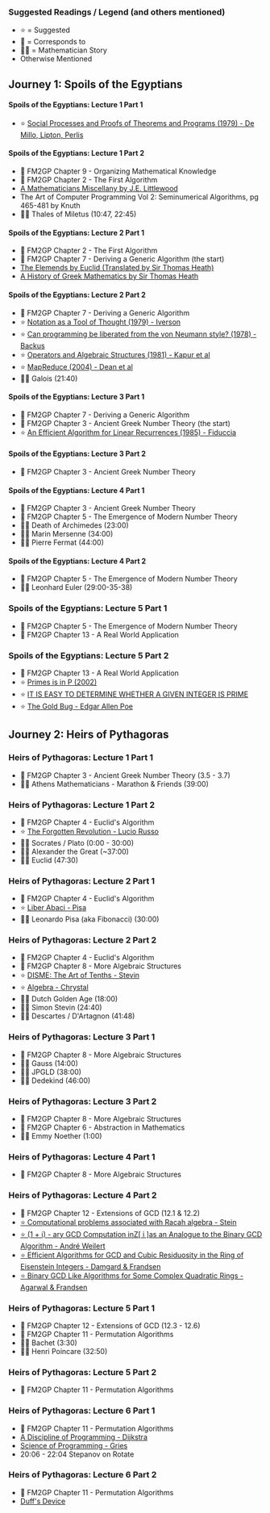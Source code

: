 ### Suggested Readings / Legend (and others mentioned)

* ⭐️ = Suggested
* 📑 = Corresponds to
* 👨‍🎓 = Mathematician Story
* Otherwise Mentioned

## Journey 1: Spoils of the Egyptians

#### Spoils of the Egyptians: Lecture 1 Part 1

* ⭐️ [Social Processes and Proofs of Theorems and Programs (1979) - De Millo, Lipton, Perlis](https://gwern.net/doc/math/1979-demillo.pdf)

#### Spoils of the Egyptians: Lecture 1 Part 2

* 📑 FM2GP Chapter 9 - Organizing Mathematical Knowledge
* 📑 FM2GP Chapter 2 - The First Algorithm
* [A Mathematicians Miscellany by J.E. Littlewood](https://archive.org/details/mathematiciansmi033496mbp/mode/2up)
* The Art of Computer Programming Vol 2: Seminumerical Algorithms, pg 465-481 by Knuth
* 👨‍🎓 Thales of Miletus (10:47, 22:45)

#### Spoils of the Egyptians: Lecture 2 Part 1

* 📑 FM2GP Chapter 2 - The First Algorithm
* 📑 FM2GP Chapter 7 - Deriving a Generic Algorithm (the start)
* [The Elemends by Euclid (Translated by Sir Thomas Heath)](https://www.amazon.ca/Thirteen-Books-Elements-Vol/dp/0486600882)
* [A History of Greek Mathematics by Sir Thomas Heath](https://www.amazon.ca/History-Greek-Mathematics-Thales-Euclid-ebook/dp/B00GU6GQG0/)

#### Spoils of the Egyptians: Lecture 2 Part 2

* 📑 FM2GP Chapter 7 - Deriving a Generic Algorithm
* ⭐️ [Notation as a Tool of Thought (1979) - Iverson](https://dl.acm.org/doi/pdf/10.1145/1283920.1283935)
* ⭐️ [Can programming be liberated from the von Neumann style? (1978) - Backus](https://dl.acm.org/doi/pdf/10.1145/359576.359579)
* ⭐️ [Operators and Algebraic Structures (1981) - Kapur et al](https://stepanovpapers.com/p59-kapur.pdf)
* ⭐️ [MapReduce (2004) - Dean et al](https://static.googleusercontent.com/media/research.google.com/en//archive/mapreduce-osdi04.pdf)
* 👨‍🎓 Galois (21:40)

#### Spoils of the Egyptians: Lecture 3 Part 1

* 📑 FM2GP Chapter 7 - Deriving a Generic Algorithm
* 📑 FM2GP Chapter 3 - Ancient Greek Number Theory (the start)
* ⭐️ [An Efficient Algorithm for Linear Recurrences (1985) - Fiduccia](https://moscow.sci-hub.se/1854/16842aa4a74ecc17cd720c580966f856/fiduccia1985.pdf)

#### Spoils of the Egyptians: Lecture 3 Part 2

* 📑 FM2GP Chapter 3 - Ancient Greek Number Theory

#### Spoils of the Egyptians: Lecture 4 Part 1

* 📑 FM2GP Chapter 3 - Ancient Greek Number Theory
* 📑 FM2GP Chapter 5 - The Emergence of Modern Number Theory
* 👨‍🎓 Death of Archimedes (23:00)
* 👨‍🎓 Marin Mersenne (34:00)
* 👨‍🎓 Pierre Fermat (44:00)

#### Spoils of the Egyptians: Lecture 4 Part 2

* 📑 FM2GP Chapter 5 - The Emergence of Modern Number Theory
* 👨‍🎓 Leonhard Euler (29:00-35-38)

### Spoils of the Egyptians: Lecture 5 Part 1

* 📑 FM2GP Chapter 5 - The Emergence of Modern Number Theory
* 📑 FM2GP Chapter 13 - A Real World Application

### Spoils of the Egyptians: Lecture 5 Part 2

* 📑 FM2GP Chapter 13 - A Real World Application
* ⭐️ [Primes is in P (2002)](https://www.cse.iitk.ac.in/users/manindra/algebra/primality_v6.pdf)
* ⭐️ [IT IS EASY TO DETERMINE WHETHER A GIVEN INTEGER IS PRIME](http://www.pki.iam.metu.edu.tr/yazi-makale/granville.pdf)
* ⭐️ [The Gold Bug - Edgar Allen Poe](https://en.wikipedia.org/wiki/The_Gold-Bug)

## Journey 2: Heirs of Pythagoras

### Heirs of Pythagoras: Lecture 1 Part 1

* 📑 FM2GP Chapter 3 - Ancient Greek Number Theory (3.5 - 3.7)
* 👨‍🎓 Athens Mathematicians - Marathon & Friends (39:00)

### Heirs of Pythagoras: Lecture 1 Part 2

* 📑 FM2GP Chapter 4 - Euclid's Algorithm
* ⭐️ [The Forgotten Revolution - Lucio Russo](https://www.amazon.ca/Forgotten-Revolution-Science-Born-Reborn/dp/3540203966)
* 👨‍🎓 Socrates / Plato (0:00 - 30:00)
* 👨‍🎓 Alexander the Great (~37:00)
* 👨‍🎓 Euclid (47:30)

### Heirs of Pythagoras: Lecture 2 Part 1

* 📑 FM2GP Chapter 4 - Euclid's Algorithm
* ⭐️ [Liber Abaci - Pisa](https://www.amazon.ca/Fibonaccis-Liber-Abaci-Translation-Calculation/dp/0387407375)
* 👨‍🎓 Leonardo Pisa (aka Fibonacci) (30:00)

### Heirs of Pythagoras: Lecture 2 Part 2

* 📑 FM2GP Chapter 4 - Euclid's Algorithm
* 📑 FM2GP Chapter 8 - More Algebraic Structures
* ⭐️ [DISME: The Art of Tenths - Stevin](https://adcs.home.xs4all.nl/stevin/telconst/10ths.html)
* ⭐️ [Algebra - Chrystal](https://archive.org/details/algebraelementar01chryuoft)
* 👨‍🎓 Dutch Golden Age (18:00)
* 👨‍🎓 Simon Stevin (24:40)
* 👨‍🎓 Descartes / D'Artagnon (41:48)

### Heirs of Pythagoras: Lecture 3 Part 1

* 📑 FM2GP Chapter 8 - More Algebraic Structures
* 👨‍🎓 Gauss (14:00)
* 👨‍🎓 JPGLD (38:00)
* 👨‍🎓 Dedekind (46:00)

### Heirs of Pythagoras: Lecture 3 Part 2

* 📑 FM2GP Chapter 8 - More Algebraic Structures
* 📑 FM2GP Chapter 6 - Abstraction in Mathematics
* 👨‍🎓 Emmy Noether (1:00)

### Heirs of Pythagoras: Lecture 4 Part 1

* 📑 FM2GP Chapter 8 - More Algebraic Structures

### Heirs of Pythagoras: Lecture 4 Part 2

* 📑 FM2GP Chapter 12 - Extensions of GCD (12.1 & 12.2)
* [⭐️ Computational problems associated with Racah algebra - Stein](https://www.sciencedirect.com/science/article/abs/pii/0021999167900472)
* [⭐️ (1 + i) - ary GCD Computation inZ[ i ]as an Analogue to the Binary GCD Algorithm - André Weilert](https://www.researchgate.net/publication/257253077_1_i_-_ary_GCD_Computation_inZ_i_as_an_Analogue_to_the_Binary_GCD_Algorithm)
* [⭐️ Efficient Algorithms for GCD and Cubic Residuosity in the Ring of Eisenstein Integers - Damgard & Frandsen](https://www.brics.dk/RS/03/8/BRICS-RS-03-8.pdf)
* [⭐️ Binary GCD Like Algorithms for Some Complex Quadratic Rings - Agarwal & Frandsen ](https://link.springer.com/chapter/10.1007/978-3-540-24847-7_4)

### Heirs of Pythagoras: Lecture 5 Part 1

* 📑 FM2GP Chapter 12 - Extensions of GCD (12.3 - 12.6)
* 📑 FM2GP Chapter 11 - Permutation Algorithms
* 👨‍🎓 Bachet (3:30)
* 👨‍🎓 Henri Poincare (32:50)


### Heirs of Pythagoras: Lecture 5 Part 2

* 📑 FM2GP Chapter 11 - Permutation Algorithms

### Heirs of Pythagoras: Lecture 6 Part 1

* 📑 FM2GP Chapter 11 - Permutation Algorithms
* [A Discipline of Programming - Dijkstra](https://seriouscomputerist.atariverse.com/media/pdf/book/Discipline%20of%20Programming.pdf)
* [Science of Programming - Gries](https://seriouscomputerist.atariverse.com/media/pdf/book/Science%20of%20Programming.pdf)
* 20:06 - 22:04 Stepanov on Rotate

### Heirs of Pythagoras: Lecture 6 Part 2

* 📑 FM2GP Chapter 11 - Permutation Algorithms
* [Duff's Device](https://en.wikipedia.org/wiki/Duff%27s_device)
